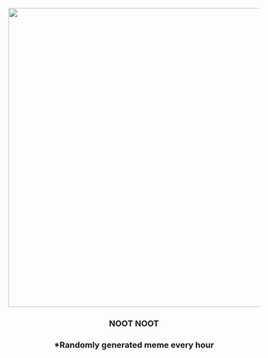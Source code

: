 <p align="center">
        <img src="https://i.redd.it/n4q4ztsxop291.gif" width="600" height="600">
        </p>
        <h3 align="center">NOOT NOOT</h3>
        <h3 align="center">*Randomly generated meme every hour</h3>
    